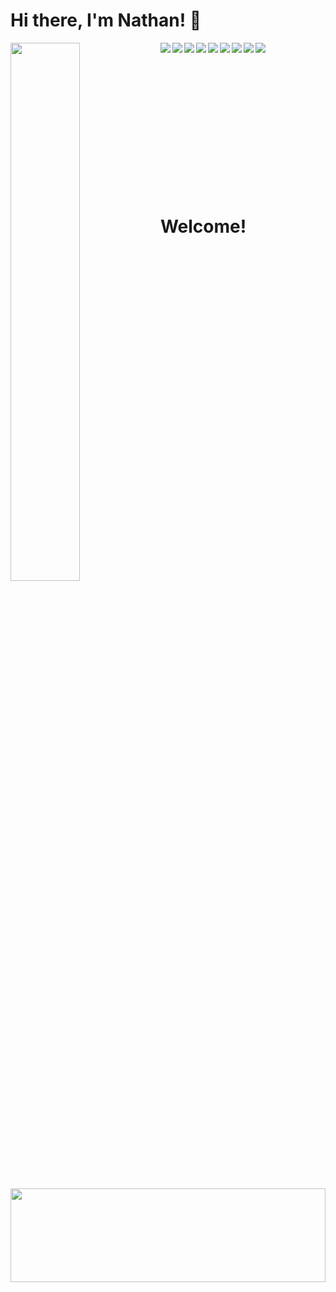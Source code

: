 # Hi there, I'm Nathan! 👋


<img align='left' width="47%" src="https://github-readme-stats.vercel.app/api/top-langs/?username=cloverww04&layout=donut" />
<p>
<img align='left'  src="https://img.shields.io/badge/javascript-%23323330.svg?style=for-the-badge&logo=javascript&logoColor=%23F7DF1E" />

<img align='left'  src="https://img.shields.io/badge/react-%2320232a.svg?style=for-the-badge&logo=react&logoColor=%2361DAFB" />

<img align='left'  src="https://img.shields.io/badge/c%23-%23239120.svg?style=for-the-badge&logo=c-sharp&logoColor=white" />

<img align='left' src="https://img.shields.io/badge/postgres-%23316192.svg?style=for-the-badge&logo=postgresql&logoColor=white" />

<img align='left' src="https://img.shields.io/badge/Visual%20Studio-5C2D91.svg?style=for-the-badge&logo=visual-studio&logoColor=white" />

<img align='left' src="https://img.shields.io/badge/Visual%20Studio%20Code-0078d7.svg?style=for-the-badge&logo=visual-studio-code&logoColor=white" />

<img align='left' src="https://img.shields.io/badge/unity-%23000000.svg?style=for-the-badge&logo=unity&logoColor=white" />

<img align='left' src="https://img.shields.io/badge/html5-%23E34F26.svg?style=for-the-badge&logo=html5&logoColor=white" />

<img align='left' src="https://img.shields.io/badge/css3-%231572B6.svg?style=for-the-badge&logo=css3&logoColor=white" />


</p>
<br></br>
<br></br>
<br></br>
<br></br>
<br></br>
<br></br>
<br></br>
<h1 align='left' >Welcome!</h1>

<img align='center' width="100%" height="150px" src="https://github.com/cloverww04/cloverww04/assets/84203439/91cfcba2-b2d2-4860-bc59-6ed568efc1c3" />

